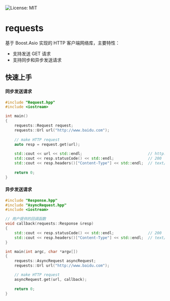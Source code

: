 ![License: MIT](https://img.shields.io/badge/License-MIT-yellow.svg) 
# requests
基于 Boost.Asio 实现的 HTTP 客户端网络库，主要特性：
- 支持发送 GET 请求
- 支持同步和异步发送请求

## 快速上手
#### 同步发送请求
```C++
#include "Request.hpp"
#include <iostream>

int main()
{
    requests::Request request;
    requests::Url url("http://www.baidu.com");
    
    // make HTTP request
    auto resp = request.get(url);
	
    std::cout << url << std::endl;                             // http://www.baidu.com
    std::cout << resp.statusCode() << std::endl;               // 200
    std::cout << resp.headers()["Content-Type"] << std::endl;  // text/html
		
    return 0;
}
```
#### 异步发送请求
```C++
#include "Response.hpp"
#include "AsyncRequest.hpp"
#include <iostream>

// 用户提供的回调函数
void callback(requests::Response &resp)
{
    std::cout << resp.statusCode() << std::endl;               // 200
    std::cout << resp.headers()["Content-Type"] << std::endl;  // text/html
}

int main(int argc, char *argv[])
{
    requests::AsyncRequest asyncRequest;
    requests::Url url("http://www.baidu.com");

    // make HTTP request
    asyncRequest.get(url, callback);
    
    return 0;
}
```
